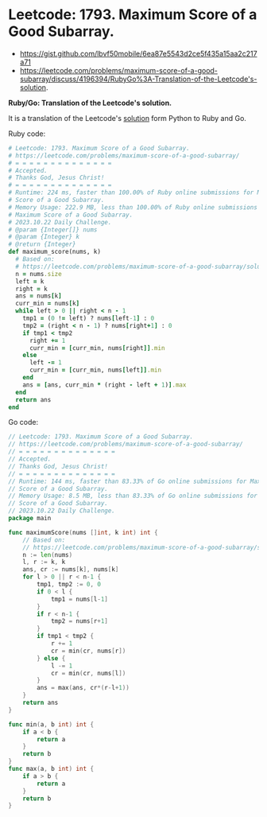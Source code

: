 # Leetcode: 1793. Maximum Score of a Good Subarray.

- https://gist.github.com/lbvf50mobile/6ea87e5543d2ce5f435a15aa2c217a71
- https://leetcode.com/problems/maximum-score-of-a-good-subarray/discuss/4196394/RubyGo%3A-Translation-of-the-Leetcode's-solution.


**Ruby/Go: Translation of the Leetcode's solution.**

It is a translation of the Leetcode's [solution](https://leetcode.com/problems/maximum-score-of-a-good-subarray/solution/) form Python to Ruby and Go.

Ruby code:
```Ruby
# Leetcode: 1793. Maximum Score of a Good Subarray.
# https://leetcode.com/problems/maximum-score-of-a-good-subarray/
# = = = = = = = = = = = = = =
# Accepted.
# Thanks God, Jesus Christ!
# = = = = = = = = = = = = = = 
# Runtime: 224 ms, faster than 100.00% of Ruby online submissions for Maximum
# Score of a Good Subarray.
# Memory Usage: 222.9 MB, less than 100.00% of Ruby online submissions for
# Maximum Score of a Good Subarray.
# 2023.10.22 Daily Challenge.
# @param {Integer[]} nums
# @param {Integer} k
# @return {Integer}
def maximum_score(nums, k)
  # Based on:
  # https://leetcode.com/problems/maximum-score-of-a-good-subarray/solution/
  n = nums.size
  left = k
  right = k
  ans = nums[k]
  curr_min = nums[k]
  while left > 0 || right < n - 1
    tmp1 = (0 != left) ? nums[left-1] : 0 
    tmp2 = (right < n - 1) ? nums[right+1] : 0
    if tmp1 < tmp2
      right += 1
      curr_min = [curr_min, nums[right]].min
    else
      left -= 1
      curr_min = [curr_min, nums[left]].min
    end
    ans = [ans, curr_min * (right - left + 1)].max
  end
  return ans
end
```
Go code:
```Go
// Leetcode: 1793. Maximum Score of a Good Subarray.
// https://leetcode.com/problems/maximum-score-of-a-good-subarray/
// = = = = = = = = = = = = = =
// Accepted.
// Thanks God, Jesus Christ!
// = = = = = = = = = = = = = =
// Runtime: 144 ms, faster than 83.33% of Go online submissions for Maximum
// Score of a Good Subarray.
// Memory Usage: 8.5 MB, less than 83.33% of Go online submissions for Maximum
// Score of a Good Subarray.
// 2023.10.22 Daily Challenge.
package main

func maximumScore(nums []int, k int) int {
	// Based on:
	// https://leetcode.com/problems/maximum-score-of-a-good-subarray/solution/
	n := len(nums)
	l, r := k, k
	ans, cr := nums[k], nums[k]
	for l > 0 || r < n-1 {
		tmp1, tmp2 := 0, 0
		if 0 < l {
			tmp1 = nums[l-1]
		}
		if r < n-1 {
			tmp2 = nums[r+1]
		}
		if tmp1 < tmp2 {
			r += 1
			cr = min(cr, nums[r])
		} else {
			l -= 1
			cr = min(cr, nums[l])
		}
		ans = max(ans, cr*(r-l+1))
	}
	return ans
}

func min(a, b int) int {
	if a < b {
		return a
	}
	return b
}
func max(a, b int) int {
	if a > b {
		return a
	}
	return b
}
```
